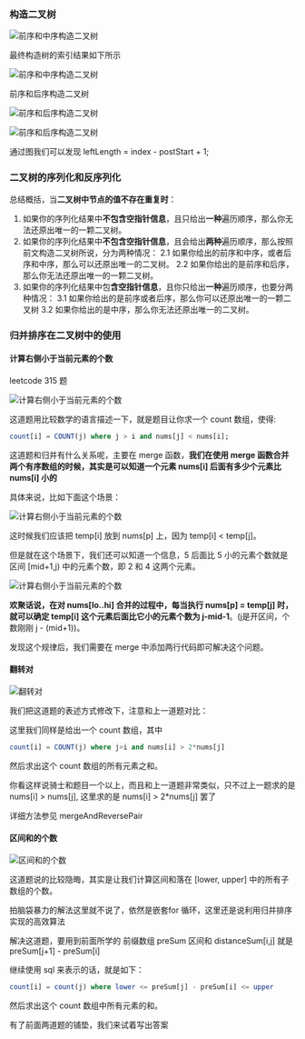 ### 构造二叉树

![前序和中序构造二叉树](../algorithm/dynamic_programming/imgs/builde_binary_tree3.png)

最终构造树的索引结果如下所示

![前序和中序构造二叉树](../algorithm/dynamic_programming/imgs/build_binary_tree4.png)

前序和后序构造二叉树

![前序和后序构造二叉树](../algorithm/dynamic_programming/imgs/build_binary_tree8.png)

![前序和后序构造二叉树](../algorithm/dynamic_programming/imgs/build_binary_tree9.png)

通过图我们可以发现 leftLength = index - postStart + 1;


### 二叉树的序列化和反序列化

总结概括，当**二叉树中节点的值不存在重复时**：

1. 如果你的序列化结果中**不包含空指针信息**，且只给出**一种**遍历顺序，那么你无法还原出唯一的一颗二叉树。
2. 如果你的序列化结果中**不包含空指针信息**，且会给出**两种**遍历顺序，那么按照前文构造二叉树所说，分为两种情况：
   2.1 如果你给出的前序和中序，或者后序和中序，那么可以还原出唯一的二叉树。
   2.2 如果你给出的是前序和后序，那么你无法还原出唯一的一颗二叉树。
3. 如果你的序列化结果中包**含空指针信息**，且你只给出**一种**遍历顺序，也要分两种情况：
   3.1 如果你给出的是前序或者后序，那么你可以还原出唯一的一颗二叉树
   3.2 如果你给出的是中序，那么你无法还原出唯一的二叉树。



### 归并排序在二叉树中的使用

#### 计算右侧小于当前元素的个数

leetcode 315 题

![计算右侧小于当前元素的个数](../algorithm/dynamic_programming/imgs/leetcode315.png)

这道题用比较数学的语言描述一下，就是题目让你求一个 count 数组，使得:
```sql
count[i] = COUNT(j) where j > i and nums[j] < nums[i];
```
这道题和归并有什么关系呢，主要在 merge 函数，**我们在使用 merge 函数合并两个有序数组的时候，其实是可以知道一个元素 nums[i] 后面有多少个元素比 nums[i] 小的**

具体来说，比如下面这个场景：

![计算右侧小于当前元素的个数](../algorithm/dynamic_programming/imgs/binary_tree_merge_sort_6.png)

这时候我们应该把 temp[i] 放到 nums[p] 上，因为 temp[i] < temp[j]。

但是就在这个场景下，我们还可以知道一个信息，5 后面比 5 小的元素个数就是区间  [mid+1,j) 中的元素个数，即 2 和 4 这两个元素。

![计算右侧小于当前元素的个数](../algorithm/dynamic_programming/imgs/binary_tree_merge_sort_7.png)

**欢聚话说，在对 nums[lo..hi] 合并的过程中，每当执行 nums[p] = temp[j] 时，就可以确定 temp[i] 这个元素后面比它小的元素个数为 j-mid-1**。(j是开区间，个数刚刚 j - (mid+1))。

发现这个规律后，我们需要在 merge 中添加两行代码即可解决这个问题。

#### 翻转对

![翻转对](../algorithm/dynamic_programming/imgs/binary_tree_merge_sort_2.png)

我们把这道题的表述方式修改下，注意和上一道题对比：

这里我们同样是给出一个 count 数组，其中 
```sql
count[i] = COUNT(j) where j>i and nums[i] > 2*nums[j]
```

然后求出这个 count 数组的所有元素之和。

你看这样说骑士和题目一个以上，而且和上一道题非常类似，只不过上一题求的是 nums[i] > nums[j], 这里求的是 nums[i] > 2*nums[j] 罢了

详细方法参见 mergeAndReversePair

#### 区间和的个数

![区间和的个数](../algorithm/dynamic_programming/imgs/binary_tree_merge_sort_3.png)

这道题说的比较隐晦，其实是让我们计算区间和落在 [lower, upper] 中的所有子数组的个数。

拍脑袋暴力的解法这里就不说了，依然是嵌套for 循环，这里还是说利用归并排序实现的高效算法

解决这道题，要用到前面所学的 前缀数组 preSum 区间和 distanceSum[i,j] 就是 preSum[j+1] - preSum[i]

继续使用 sql 来表示的话，就是如下：
```sql
count[i] = count(j) where lower <= preSum[j] - preSum[i] <= upper
```
然后求出这个 count 数组中所有元素的和。

有了前面两道题的铺垫，我们来试着写出答案